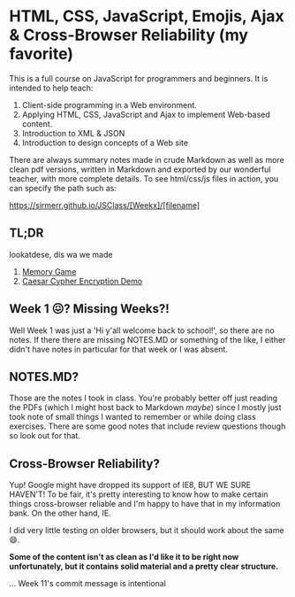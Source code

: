 # HTML, CSS, JavaScript, Emojis, Ajax & Cross-Browser Reliability (my favorite)

This is a full course on JavaScript for programmers and beginners. It is intended to help teach:

1. Client-side programming in a Web environment. 
2. Applying HTML, CSS, JavaScript and Ajax to implement Web-based content.
3. Introduction to XML & JSON
4. Introduction to design concepts of a Web site

There are always summary notes made in crude Markdown as well as more clean pdf versions, written in Markdown and exported by our wonderful teacher, with more complete details. To see html/css/js
files in action, you can specify the path such as:

https://sirmerr.github.io/JSClass/[Weekx]/[filename]

## TL;DR

lookatdese, dis wa we made

1. [Memory Game](https://github.com/sirMerr/JSClass/blob/master/Projects/Memory%20Game/index.html)
2. [Caesar Cypher Encryption Demo](https://sirmerr.github.io/JSClass/Projects/Project2/index.html)

## Week 1 😖? Missing Weeks?!

Well Week 1 was just a 'Hi y'all welcome back to school!', so there are no notes. If there there are missing NOTES.MD or something of the like, I either didn't have notes in particular for that week or I was absent.

## NOTES.MD?

Those are the notes I took in class. You're probably better off just reading the PDFs (which I might host back to Markdown *maybe*) since I mostly just took note of small things I wanted to remember or while doing class exercises. There are some good notes that include review questions though so look out for that. 

## Cross-Browser Reliability?
Yup! Google might have dropped its support of IE8, BUT WE SURE HAVEN'T! To be fair, it's pretty interesting to know how to make certain things cross-browser reliable and I'm happy to have that in my information bank. On the other hand, IE.

I did very little testing on older browsers, but it should work about the same 😄.

**Some of the content isn't as clean as I'd like it to be right now unfortunately, but it contains solid material and a pretty clear structure.**

... Week 11's commit message is intentional
